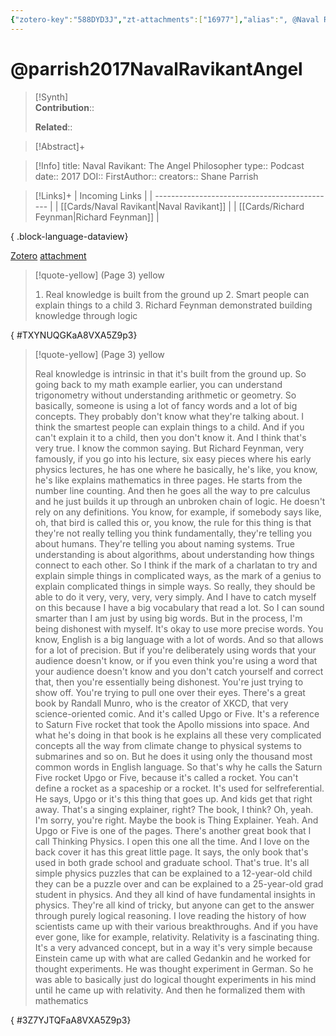 ```yaml
---
{"zotero-key":"588DYD3J","zt-attachments":["16977"],"alias":", @Naval Ravikant: The Angel Philosopher","keywords":[],"FirstAuthor":"[[ Shane Parrish]]","tags":["source/podcast"],"dg-publish":true,"permalink":"/sources/podcasts/parrish2017-naval-ravikant-angel/","dgPassFrontmatter":true}
---
```


# @parrish2017NavalRavikantAngel

>[!Synth]  
>**Contribution**::  
>  
>**Related**:: 
>  

> [!Abstract]+
> 

> [!Info]
> title: Naval Ravikant: The Angel Philosopher
> type:: Podcast
> date:: 2017
> DOI:: 
> FirstAuthor:: 
> creators:: Shane Parrish

> [!Links]+
>  | Incoming Links                                |
> | --------------------------------------------- |
> | [[Cards/Naval Ravikant\|Naval Ravikant]]   |
> | [[Cards/Richard Feynman\|Richard Feynman]] |
> 
{ .block-language-dataview}


[Zotero](zotero://select/library/items/588DYD3J) [attachment](<file:///Users/nathanmaxwell/Zotero/storage/A8VXA5Z9/Parrish%20-%202017%20-%20Naval%20Ravikant%20The%20Angel%20Philosopher.pdf>)

> [!quote-yellow] (Page 3) yellow
> 
>  Real knowledge is built from the ground up   Smart people can explain things to a child   Richard Feynman demonstrated building knowledge through logic
>
{ #TXYNUQGKaA8VXA5Z9p3}


> [!quote-yellow] (Page 3) yellow
> 
> Real knowledge is intrinsic in that it's built from the ground up. So going  back to my math example earlier, you can understand trigonometry  without understanding arithmetic or geometry. So basically, someone is  using a lot of fancy words and a lot of big concepts. They probably don't  know what they're talking about. I think the smartest people can explain  things to a child. And if you can't explain it to a child, then you don't  know it. And I think that's very true. I know the common saying. But  Richard Feynman, very famously, if you go into his lecture, six easy  pieces where his early physics lectures, he has one where he basically,  he's like, you know, he's like explains mathematics in three pages. He  starts from the number line counting. And then he goes all the way to  pre calculus and he just builds it up through an unbroken chain of logic.  He doesn't rely on any definitions. You know, for example, if somebody  says like, oh, that bird is called this or, you know, the rule for this thing is  that they're not really telling you think fundamentally, they're telling you  about humans. They're telling you about naming systems. True  understanding is about algorithms, about understanding how things  connect to each other. So I think if the mark of a charlatan to try and  explain simple things in complicated ways, as the mark of a genius to  explain complicated things in simple ways. So really, they should be able to do it very, very, very, very simply. And I have to catch myself on this  because I have a big vocabulary that read a lot. So I can sound smarter  than I am just by using big words. But in the process, I'm being  dishonest with myself. It's okay to use more precise words. You know,  English is a big language with a lot of words. And so that allows for a lot  of precision.  But if you're deliberately using words that your audience doesn't know,  or if you even think you're using a word that your audience doesn't know  and you don't catch yourself and correct that, then you're essentially  being dishonest. You're just trying to show off. You're trying to pull one  over their eyes. There's a great book by Randall Munro, who is the  creator of XKCD, that very science-oriented comic. And it's called Upgo  or Five. It's a reference to Saturn Five rocket that took the Apollo  missions into space. And what he's doing in that book is he explains all  these very complicated concepts all the way from climate change to  physical systems to submarines and so on. But he does it using only the  thousand most common words in English language. So that's why he  calls the Saturn Five rocket Upgo or Five, because it's called a rocket.  You can't define a rocket as a spaceship or a rocket. It's used for selfreferential. He says, Upgo or it's this thing that goes up. And kids get  that right away. That's a singing explainer, right? The book, I think? Oh,  yeah. I'm sorry, you're right. Maybe the book is Thing Explainer. Yeah.  And Upgo or Five is one of the pages. There's another great book that I  call Thinking Physics. I open this one all the time. And I love on the back  cover it has this great little page. It says, the only book that's used in  both grade school and graduate school. That's true. It's all simple  physics puzzles that can be explained to a 12-year-old child they can be  a puzzle over and can be explained to a 25-year-old grad student in  physics. And they all kind of have fundamental insights in physics.  They're all kind of tricky, but anyone can get to the answer through  purely logical reasoning. I love reading the history of how scientists  came up with their various breakthroughs. And if you have ever gone,  like for example, relativity. Relativity is a fascinating thing.  It's a very advanced concept, but in a way it's very simple because  Einstein came up with what are called Gedankin and he worked for  thought experiments. He was thought experiment in German. So he was  able to basically just do logical thought experiments in his mind until he  came up with relativity. And then he formalized them with mathematics
>
{ #3Z7YJTQFaA8VXA5Z9p3}

